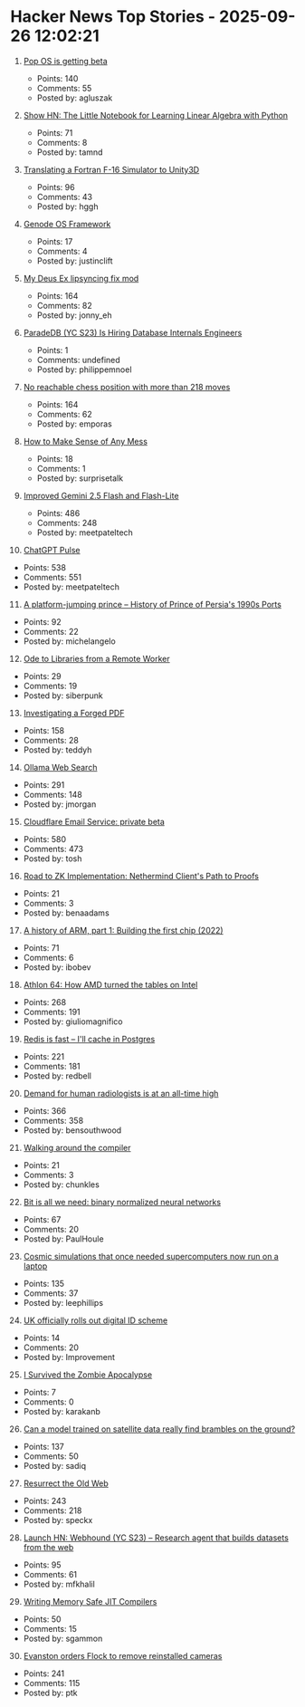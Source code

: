# Hacker News Top Stories - 2025-09-26 12:02:21

1. [Pop OS is getting beta](https://system76.com/pop/pop-beta/)
   - Points: 140
   - Comments: 55
   - Posted by: agluszak

2. [Show HN: The Little Notebook for Learning Linear Algebra with Python](https://little-book-of.github.io/linear-algebra/books/en-US/lab.html)
   - Points: 71
   - Comments: 8
   - Posted by: tamnd

3. [Translating a Fortran F-16 Simulator to Unity3D](https://vazgriz.com/762/f-16-flight-sim-in-unity-3d/)
   - Points: 96
   - Comments: 43
   - Posted by: hggh

4. [Genode OS Framework](https://genode.org)
   - Points: 17
   - Comments: 4
   - Posted by: justinclift

5. [My Deus Ex lipsyncing fix mod](https://www.joewintergreen.com/my-deus-ex-lipsyncing-fix-mod-making-of/)
   - Points: 164
   - Comments: 82
   - Posted by: jonny_eh

6. [ParadeDB (YC S23) Is Hiring Database Internals Engineers](https://paradedb.notion.site/?source=copy_link)
   - Points: 1
   - Comments: undefined
   - Posted by: philippemnoel

7. [No reachable chess position with more than 218 moves](https://lichess.org/@/Tobs40/blog/there-is-no-reachable-chess-position-with-more-than-218-moves/a5xdxeqs)
   - Points: 164
   - Comments: 62
   - Posted by: emporas

8. [How to Make Sense of Any Mess](https://www.howtomakesenseofanymess.com)
   - Points: 18
   - Comments: 1
   - Posted by: surprisetalk

9. [Improved Gemini 2.5 Flash and Flash-Lite](https://developers.googleblog.com/en/continuing-to-bring-you-our-latest-models-with-an-improved-gemini-2-5-flash-and-flash-lite-release/)
   - Points: 486
   - Comments: 248
   - Posted by: meetpateltech

10. [ChatGPT Pulse](https://openai.com/index/introducing-chatgpt-pulse/)
   - Points: 538
   - Comments: 551
   - Posted by: meetpateltech

11. [A platform-jumping prince – History of Prince of Persia's 1990s Ports](https://www.jordanmechner.com/en/latest-news/#a-platform-jumping-prince)
   - Points: 92
   - Comments: 22
   - Posted by: michelangelo

12. [Ode to Libraries from a Remote Worker](https://sibervepunk.com/ode-to-libraries/)
   - Points: 29
   - Comments: 19
   - Posted by: siberpunk

13. [Investigating a Forged PDF](https://mjg59.dreamwidth.org/73317.html)
   - Points: 158
   - Comments: 28
   - Posted by: teddyh

14. [Ollama Web Search](https://ollama.com/blog/web-search)
   - Points: 291
   - Comments: 148
   - Posted by: jmorgan

15. [Cloudflare Email Service: private beta](https://blog.cloudflare.com/email-service/)
   - Points: 580
   - Comments: 473
   - Posted by: tosh

16. [Road to ZK Implementation: Nethermind Client's Path to Proofs](https://www.nethermind.io/blog/road-to-zk-implementation-nethermind-clients-path-to-proofs)
   - Points: 21
   - Comments: 3
   - Posted by: benaadams

17. [A history of ARM, part 1: Building the first chip (2022)](https://arstechnica.com/gadgets/2022/09/a-history-of-arm-part-1-building-the-first-chip/)
   - Points: 71
   - Comments: 6
   - Posted by: ibobev

18. [Athlon 64: How AMD turned the tables on Intel](https://dfarq.homeip.net/athlon-64-how-amd-turned-the-tables-on-intel/)
   - Points: 268
   - Comments: 191
   - Posted by: giuliomagnifico

19. [Redis is fast – I'll cache in Postgres](https://dizzy.zone/2025/09/24/Redis-is-fast-Ill-cache-in-Postgres/)
   - Points: 221
   - Comments: 181
   - Posted by: redbell

20. [Demand for human radiologists is at an all-time high](https://www.worksinprogress.news/p/why-ai-isnt-replacing-radiologists)
   - Points: 366
   - Comments: 358
   - Posted by: bensouthwood

21. [Walking around the compiler](https://bernsteinbear.com/blog/walking-around/)
   - Points: 21
   - Comments: 3
   - Posted by: chunkles

22. [Bit is all we need: binary normalized neural networks](https://arxiv.org/abs/2509.07025)
   - Points: 67
   - Comments: 20
   - Posted by: PaulHoule

23. [Cosmic simulations that once needed supercomputers now run on a laptop](https://www.sciencedaily.com/releases/2025/09/250918225001.htm)
   - Points: 135
   - Comments: 37
   - Posted by: leephillips

24. [UK officially rolls out digital ID scheme](https://www.gov.uk/government/news/new-digital-id-scheme-to-be-rolled-out-across-uk)
   - Points: 14
   - Comments: 20
   - Posted by: Improvement

25. [I Survived the Zombie Apocalypse](https://getbruin.com/blog/zombie-tasks/)
   - Points: 7
   - Comments: 0
   - Posted by: karakanb

26. [Can a model trained on satellite data really find brambles on the ground?](https://toao.com/blog/can-we-really-see-brambles-from-space)
   - Points: 137
   - Comments: 50
   - Posted by: sadiq

27. [Resurrect the Old Web](https://stevedylandev.bearblog.dev/resurrect-the-old-web/)
   - Points: 243
   - Comments: 218
   - Posted by: speckx

28. [Launch HN: Webhound (YC S23) – Research agent that builds datasets from the web](undefined)
   - Points: 95
   - Comments: 61
   - Posted by: mfkhalil

29. [Writing Memory Safe JIT Compilers](https://medium.com/graalvm/writing-truly-memory-safe-jit-compilers-f79ad44558dd)
   - Points: 50
   - Comments: 15
   - Posted by: sgammon

30. [Evanston orders Flock to remove reinstalled cameras](https://evanstonroundtable.com/2025/09/24/flock-safety-reinstalls-evanston-cameras/)
   - Points: 241
   - Comments: 115
   - Posted by: ptk

